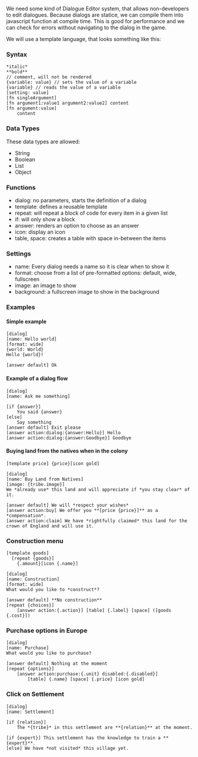 We need some kind of Dialogue Editor system, that allows non-developers to edit dialogues. Because dialogs are statice, we can compile them into javascript function at compile time. This is good for performance and we can check for errors without navigating to the dialog in the game.

We will use a template language, that looks something like this:
### Syntax
```
*italic* 
**bold**
// comment, will not be rendered
{variable: value} // sets the value of a variable
{variable} // reads the value of a variable
[setting: value]
[fn singleArgument]
[fn argument1:value1 argument2:value2] content
[fn argument:value]
	content
```
### Data Types
These data types are allowed:
- String
- Boolean
- List
- Object
### Functions
- dialog: no parameters, starts the definition of a dialog
- template: defines a reusable template
- repeat: will repeat a block of code for every item in a given list
- if: will only show a block 
- answer: renders an option to choose as an answer
- icon: display an icon
- table, space: creates a table with space in-between the items
### Settings
- name: Every dialog needs a name so it is clear when to show it
- format: choose from a list of pre-formatted options: default, wide, fullscreen
- image: an image to show
- background: a fullscreen image to show in the background
### Examples

#### Simple example
```
[dialog]
[name: Hello world]
[format: wide]
{world: World}
Hello {world}!

[answer default] Ok
```
#### Example of a dialog flow
```
[dialog]
[name: Ask me something]

[if {answer}]
	You said {answer}
[else]
	Say something
[answer default] Exit please
[answer action:dialog:{answer:Hello}] Hello
[answer action:dialog:{answer:Goodbye}] Goodbye
```

#### Buying land from the natives when in the colony
```
[template price] {price}[icon gold]

[dialog]
[name: Buy Land from Natives]
[image: {tribe.image}]
We *already use* this land and will appreciate if *you stay clear* of it.

[answer default] We will *respect your wishes*
[answer action:buy] We offer you **[price {price}]** as a *compensation*.
[answer action:claim] We have *rightfully claimed* this land for the crown of England and will use it.
```
### Construction menu
```
[template goods]
  [repeat {goods}]
    {.amount}[icon {.name}]

[dialog]
[name: Construction]
[format: wide]
What would you like to *construct*?

[answer default] **No construction**
[repeat {choices}]
	[answer action:{.action}] [table] {.label} [space] ([goods {.cost}])
```
### Purchase options in Europe
```
[dialog]
[name: Purchase]
What would you like to purchase?

[answer default] Nothing at the moment
[repeat {options}]
	[answer action:purchase:{.unit} disabled:{.disabled}]
		[table] {.name} [space] {.price} [icon gold]
```
### Click on Settlement
```
[dialog]
[name: Settlement]

[if {relation}]
	The *{tribe}* in this settlement are **{relation}** at the moment.

[if {expert}] This settlement has the knowledge to train a **{expert}**.
[else] We have *not visited* this village yet.
```
